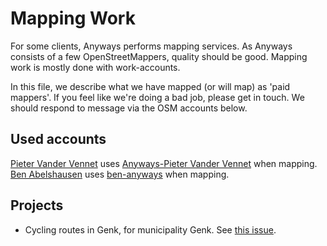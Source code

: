 Mapping Work
============

For some clients, Anyways performs mapping services. As Anyways consists of a few OpenStreetMappers, quality should be good.
Mapping work is mostly done with work-accounts.

In this file, we describe what we have mapped (or will map) as 'paid mappers'. If you feel like we're doing a bad job, please get in touch. We should respond to message via the OSM accounts below.

Used accounts
-------------

[Pieter Vander Vennet](https://www.openstreetmap.org/user/Pieter%20Vander%20Vennet) uses [Anyways-Pieter Vander Vennet](https://www.openstreetmap.org/user/Pieter%20Vander%20Vennet) when mapping.  
[Ben Abelshausen](https://www.openstreetmap.org/user/Ben%20Abelshausen) uses [ben-anyways](https://www.openstreetmap.org/user/ben-anyways) when mapping.  

Projects
--------

- Cycling routes in Genk, for municipality Genk. See [this issue](https://github.com/anyways-open/cycling-backend/issues/9).

